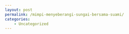 ```yaml
---
layout: post
permalink: /mimpi-menyeberangi-sungai-bersama-suami/
categories:
    - Uncategorized
---
```


